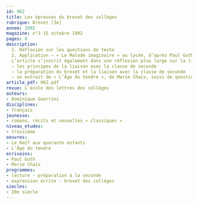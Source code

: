 ```yaml
---
id: 962
title: Les épreuves du brevet des collèges
rubrique: Brevet [3e]
annee: 1992
magazine: n°3 15 octobre 1992
pages: 8
description: 
  1. Réflexion sur les questions de texte
  2. Application – « Le Malade imaginaire » au lycée, d’après Paul Guth, « Le Naïf aux quarante enfants », suivi de questions de grammaire, de vocabulaire, de compréhension et d’indications de réponses.
  L’article s’inscrit également dans une réflexion plus large sur la liaison troisième-seconde, avec en annexes – 
  – les principes de la liaison avec la classe de seconde
  – la préparation du brevet et la liaison avec la classe de seconde
  – un extrait de « L’Âge du tendre », de Marie Chaix, suivi de questions de grammaire, de vocabulaire, de compréhension et de deux sujets de composition française.
article_pdf: 962.pdf
revue: L’école des lettres des collèges
auteurs:
- Dominique Guerrini
disciplines:
- français
jeunesse:
- romans, récits et nouvelles « classiques »
niveau_etudes:
- troisième
oeuvres:
- Le Naïf aux quarante enfants
- L’Âge du tendre
ecrivains:
- Paul Guth
- Marie Chaix
programmes:
- lecture - préparation à la seconde
- expression écrite - brevet des collèges
siecles:
- 20e siècle
---
```

